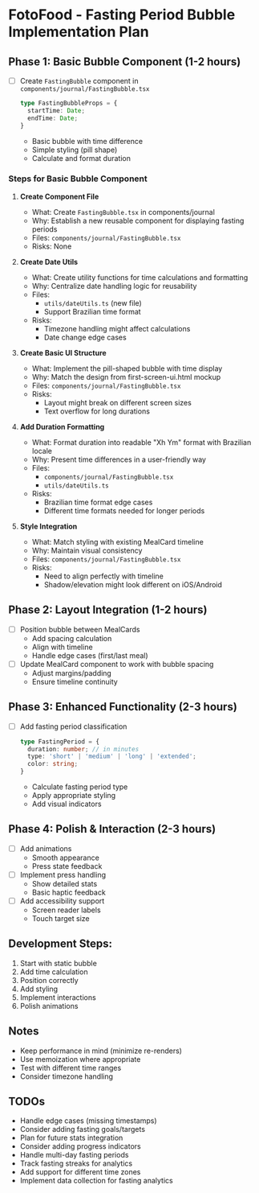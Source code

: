 # FotoFood - Fasting Period Bubble Implementation Plan

## Phase 1: Basic Bubble Component (1-2 hours)
- [ ] Create `FastingBubble` component in `components/journal/FastingBubble.tsx`
  ```typescript
  type FastingBubbleProps = {
    startTime: Date;
    endTime: Date;
  }
  ```
  - Basic bubble with time difference
  - Simple styling (pill shape)
  - Calculate and format duration

### Steps for Basic Bubble Component

1. **Create Component File**
   - What: Create `FastingBubble.tsx` in components/journal
   - Why: Establish a new reusable component for displaying fasting periods
   - Files: `components/journal/FastingBubble.tsx`
   - Risks: None

2. **Create Date Utils**
   - What: Create utility functions for time calculations and formatting
   - Why: Centralize date handling logic for reusability
   - Files: 
     - `utils/dateUtils.ts` (new file)
     - Support Brazilian time format
   - Risks: 
     - Timezone handling might affect calculations
     - Date change edge cases

3. **Create Basic UI Structure**
   - What: Implement the pill-shaped bubble with time display
   - Why: Match the design from first-screen-ui.html mockup
   - Files: `components/journal/FastingBubble.tsx`
   - Risks:
     - Layout might break on different screen sizes
     - Text overflow for long durations

4. **Add Duration Formatting**
   - What: Format duration into readable "Xh Ym" format with Brazilian locale
   - Why: Present time differences in a user-friendly way
   - Files: 
     - `components/journal/FastingBubble.tsx`
     - `utils/dateUtils.ts`
   - Risks:
     - Brazilian time format edge cases
     - Different time formats needed for longer periods

5. **Style Integration**
   - What: Match styling with existing MealCard timeline
   - Why: Maintain visual consistency
   - Files: `components/journal/FastingBubble.tsx`
   - Risks:
     - Need to align perfectly with timeline
     - Shadow/elevation might look different on iOS/Android

## Phase 2: Layout Integration (1-2 hours)
- [ ] Position bubble between MealCards
  - Add spacing calculation
  - Align with timeline
  - Handle edge cases (first/last meal)
- [ ] Update MealCard component to work with bubble spacing
  - Adjust margins/padding
  - Ensure timeline continuity

## Phase 3: Enhanced Functionality (2-3 hours)
- [ ] Add fasting period classification
  ```typescript
  type FastingPeriod = {
    duration: number; // in minutes
    type: 'short' | 'medium' | 'long' | 'extended';
    color: string;
  }
  ```
  - Calculate fasting period type
  - Apply appropriate styling
  - Add visual indicators

## Phase 4: Polish & Interaction (2-3 hours)
- [ ] Add animations
  - Smooth appearance
  - Press state feedback
- [ ] Implement press handling
  - Show detailed stats
  - Basic haptic feedback
- [ ] Add accessibility support
  - Screen reader labels
  - Touch target size

## Development Steps:

1. Start with static bubble
2. Add time calculation
3. Position correctly
4. Add styling
5. Implement interactions
6. Polish animations

## Notes
- Keep performance in mind (minimize re-renders)
- Use memoization where appropriate
- Test with different time ranges
- Consider timezone handling

## TODOs
- Handle edge cases (missing timestamps)
- Consider adding fasting goals/targets
- Plan for future stats integration
- Consider adding progress indicators
- Handle multi-day fasting periods
- Track fasting streaks for analytics
- Add support for different time zones
- Implement data collection for fasting analytics 